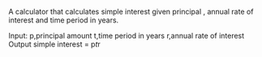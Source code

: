 A calculator that calculates simple interest given principal , annual rate of interest and time period in years.

Input:
   p,principal amount
   t,time period in years
   r,annual rate of interest
Output
  simple interest = p*t*r
